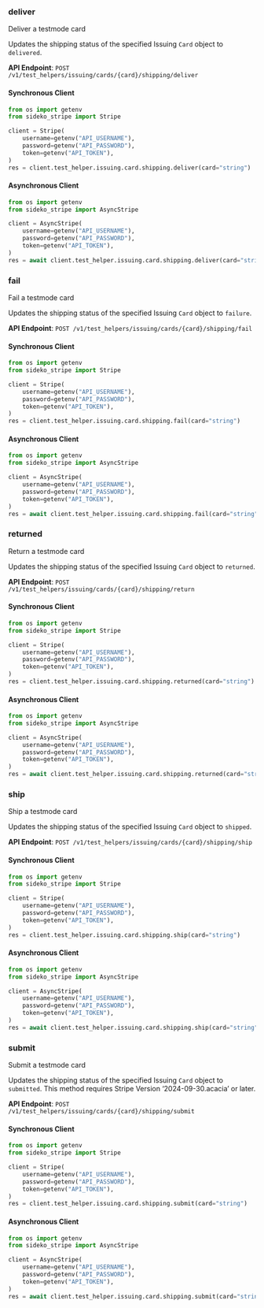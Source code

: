
### deliver <a name="deliver"></a>
Deliver a testmode card

<p>Updates the shipping status of the specified Issuing <code>Card</code> object to <code>delivered</code>.</p>

**API Endpoint**: `POST /v1/test_helpers/issuing/cards/{card}/shipping/deliver`

#### Synchronous Client

```python
from os import getenv
from sideko_stripe import Stripe

client = Stripe(
    username=getenv("API_USERNAME"),
    password=getenv("API_PASSWORD"),
    token=getenv("API_TOKEN"),
)
res = client.test_helper.issuing.card.shipping.deliver(card="string")
```

#### Asynchronous Client

```python
from os import getenv
from sideko_stripe import AsyncStripe

client = AsyncStripe(
    username=getenv("API_USERNAME"),
    password=getenv("API_PASSWORD"),
    token=getenv("API_TOKEN"),
)
res = await client.test_helper.issuing.card.shipping.deliver(card="string")
```

### fail <a name="fail"></a>
Fail a testmode card

<p>Updates the shipping status of the specified Issuing <code>Card</code> object to <code>failure</code>.</p>

**API Endpoint**: `POST /v1/test_helpers/issuing/cards/{card}/shipping/fail`

#### Synchronous Client

```python
from os import getenv
from sideko_stripe import Stripe

client = Stripe(
    username=getenv("API_USERNAME"),
    password=getenv("API_PASSWORD"),
    token=getenv("API_TOKEN"),
)
res = client.test_helper.issuing.card.shipping.fail(card="string")
```

#### Asynchronous Client

```python
from os import getenv
from sideko_stripe import AsyncStripe

client = AsyncStripe(
    username=getenv("API_USERNAME"),
    password=getenv("API_PASSWORD"),
    token=getenv("API_TOKEN"),
)
res = await client.test_helper.issuing.card.shipping.fail(card="string")
```

### returned <a name="returned"></a>
Return a testmode card

<p>Updates the shipping status of the specified Issuing <code>Card</code> object to <code>returned</code>.</p>

**API Endpoint**: `POST /v1/test_helpers/issuing/cards/{card}/shipping/return`

#### Synchronous Client

```python
from os import getenv
from sideko_stripe import Stripe

client = Stripe(
    username=getenv("API_USERNAME"),
    password=getenv("API_PASSWORD"),
    token=getenv("API_TOKEN"),
)
res = client.test_helper.issuing.card.shipping.returned(card="string")
```

#### Asynchronous Client

```python
from os import getenv
from sideko_stripe import AsyncStripe

client = AsyncStripe(
    username=getenv("API_USERNAME"),
    password=getenv("API_PASSWORD"),
    token=getenv("API_TOKEN"),
)
res = await client.test_helper.issuing.card.shipping.returned(card="string")
```

### ship <a name="ship"></a>
Ship a testmode card

<p>Updates the shipping status of the specified Issuing <code>Card</code> object to <code>shipped</code>.</p>

**API Endpoint**: `POST /v1/test_helpers/issuing/cards/{card}/shipping/ship`

#### Synchronous Client

```python
from os import getenv
from sideko_stripe import Stripe

client = Stripe(
    username=getenv("API_USERNAME"),
    password=getenv("API_PASSWORD"),
    token=getenv("API_TOKEN"),
)
res = client.test_helper.issuing.card.shipping.ship(card="string")
```

#### Asynchronous Client

```python
from os import getenv
from sideko_stripe import AsyncStripe

client = AsyncStripe(
    username=getenv("API_USERNAME"),
    password=getenv("API_PASSWORD"),
    token=getenv("API_TOKEN"),
)
res = await client.test_helper.issuing.card.shipping.ship(card="string")
```

### submit <a name="submit"></a>
Submit a testmode card

<p>Updates the shipping status of the specified Issuing <code>Card</code> object to <code>submitted</code>. This method requires Stripe Version ‘2024-09-30.acacia’ or later.</p>

**API Endpoint**: `POST /v1/test_helpers/issuing/cards/{card}/shipping/submit`

#### Synchronous Client

```python
from os import getenv
from sideko_stripe import Stripe

client = Stripe(
    username=getenv("API_USERNAME"),
    password=getenv("API_PASSWORD"),
    token=getenv("API_TOKEN"),
)
res = client.test_helper.issuing.card.shipping.submit(card="string")
```

#### Asynchronous Client

```python
from os import getenv
from sideko_stripe import AsyncStripe

client = AsyncStripe(
    username=getenv("API_USERNAME"),
    password=getenv("API_PASSWORD"),
    token=getenv("API_TOKEN"),
)
res = await client.test_helper.issuing.card.shipping.submit(card="string")
```

